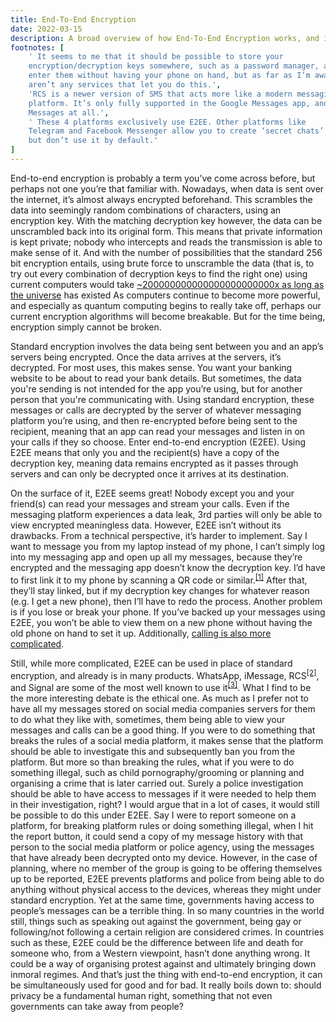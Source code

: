 ```yaml
---
title: End-To-End Encryption
date: 2022-03-15
description: A broad overview of how End-To-End Encryption works, and its advantages and drawbacks.
footnotes: [
    ' It seems to me that it should be possible to store your
    encryption/decryption keys somewhere, such as a password manager, and manually
    enter them without having your phone on hand, but as far as I’m aware there
    aren’t any services that let you do this.',
    'RCS is a newer version of SMS that acts more like a modern messaging
    platform. It’s only fully supported in the Google Messages app, and not in Apple
    Messages at all.',
    ' These 4 platforms exclusively use E2EE. Other platforms like
    Telegram and Facebook Messenger allow you to create ‘secret chats’ using E2EE
    but don’t use it by default.'
]
---
```


<p>
End-to-end encryption is probably a term you’ve come across before, but perhaps
not one you’re that familiar with. Nowadays, when data is sent over the
internet, it’s almost always encrypted beforehand. This scrambles the data into
seemingly random combinations of characters, using an encryption key. With the
matching decryption key however, the data can be unscrambled back into its
original form. This means that private information is kept private; nobody who
intercepts and reads the transmission is able to make sense of it. And with the
number of possibilities that the standard 256 bit encryption entails, using
brute force to unscramble the data (that is, to try out every combination of
decryption keys to find the right one) using current computers would take
<a href="https://www.ubiqsecurity.com/128bit-or-256bit-encryption-which-to-use/">
~200000000000000000000000x as long as the universe</a> has existed As computers
continue to become more powerful, and especially as quantum computing begins
to really take off, perhaps our current encryption algorithms will become
breakable. But for the time being, encryption simply cannot be broken.
</p>
<p>
Standard encryption involves the data being sent between you and an app’s
servers being encrypted. Once the data arrives at the servers, it’s decrypted.
For most uses, this makes sense. You want your banking website to be about to
read your bank details. But sometimes, the data you're sending is not intended
for the app you’re using, but for another person that you're communicating with.
Using standard encryption, these messages or calls are decrypted by the server
of whatever messaging platform you’re using, and then re-encrypted before being
sent to the recipient, meaning that an app can read your messages and listen in
on your calls if they so choose. Enter end-to-end encryption (E2EE). Using E2EE
means that only you and the recipient(s) have a copy of the decryption key,
meaning data remains encrypted as it passes through servers and can only be
decrypted once it arrives at its destination.
</p>
<p>
On the surface of it, E2EE seems great! Nobody except you and your friend(s) can
read your messages and stream your calls. Even if the messaging platform
experiences a data leak, 3rd parties will only be able to view encrypted
meaningless data. However, E2EE isn’t without its drawbacks. From a technical
perspective, it’s harder to implement. Say I want to message you from my laptop
instead of my phone, I can’t simply log into my messaging app and open up all my
messages, because they’re encrypted and the messaging app doesn’t know the
decryption key. I’d have to first link it to my phone by scanning a QR code or
similar.<sup><a href="#fn-1">[1]</a></sup> After that, they’ll stay linked, but if my decryption key
changes for whatever reason (e.g. I get a new phone), then I’ll have to redo the
process. Another problem is if you lose or break your phone. If you’ve backed up
your messages using E2EE, you won’t be able to view them on a new phone without
having the old phone on hand to set it up. Additionally, <a href="
https://signal.org/blog/how-to-build-encrypted-group-calls/">calling is also more
complicated</a>.
</p>
<p>
Still, while more complicated, E2EE can be used in place of standard encryption,
and already is in many products. WhatsApp, iMessage, RCS<sup><a href="#fn-2">[2]</a></sup>, and Signal
are some of the most well known to use it<sup><a href="#fn-3">[3]</a></sup>. What I find to be the
more interesting debate is the ethical one. As much as I prefer not to have all
my messages stored on social media companies servers for them to do what they
like with, sometimes, them being able to view your messages and calls can be a
good thing. If you were to do something that breaks the rules of a social media
platform, it makes sense that the platform should be able to investigate this
and subsequently ban you from the platform. But more so than breaking the rules,
what if you were to do something illegal, such as child pornography/grooming or
planning and organising a crime that is later carried out. Surely a police
investigation should be able to have access to messages if it were needed to
help them in their investigation, right? I would argue that in a lot of cases,
it would still be possible to do this under E2EE. Say I were to report someone
on a platform, for breaking platform rules or doing something illegal, when I
hit the report button, it could send a copy of my message history with that
person to the social media platform or police agency, using the messages that
have already been decrypted onto my device. However, in the case of planning,
where no member of the group is going to be offering themselves up to be
reported, E2EE prevents platforms and police from being able to do anything
without physical access to the devices, whereas they might under standard
encryption. Yet at the same time, governments having access to people’s messages
can be a terrible thing. In so many countries in the world still, things such as
speaking out against the government, being gay or following/not following a
certain religion are considered crimes. In countries such as these, E2EE could
be the difference between life and death for someone who, from a Western
viewpoint, hasn’t done anything wrong. It could be a way of organising protest
against and ultimately bringing down inmoral regimes. And that’s just the thing
with end-to-end encryption, it can be simultaneously used for good and for bad.
It really boils down to: should privacy be a fundamental human right, something
that not even governments can take away from people?
</p>